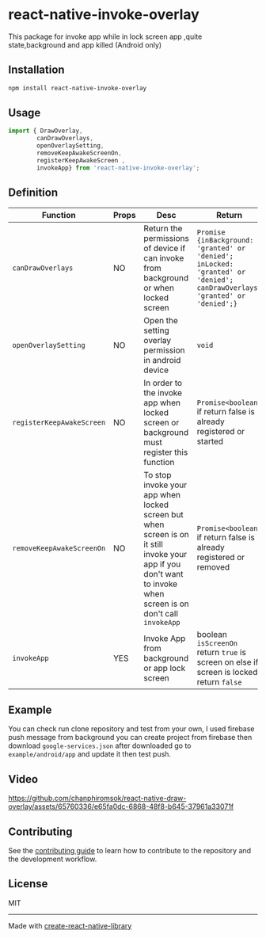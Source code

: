 # react-native-invoke-overlay

This package for invoke app while in lock screen app ,quite state,background and app killed (Android only)

## Installation

```sh
npm install react-native-invoke-overlay
```

## Usage

```js
import { DrawOverlay,
        canDrawOverlays,
        openOverlaySetting,
        removeKeepAwakeScreenOn,
        registerKeepAwakeScreen ,
        invokeApp} from 'react-native-invoke-overlay';
```

## Definition
| Function                              | Props                                 | Desc| Return                             |
| ------------------------------------- | ------------------------------------- | --- | ----------------------------------------------------------------------------------------------------------------- |
| `canDrawOverlays`                     | NO                                    | Return the permissions of device if can invoke from background or when locked screen | `Promise` `{inBackground: 'granted' or 'denied'; inLocked: 'granted' or 'denied'; canDrawOverlays: 'granted' or 'denied';}`    | 
| `openOverlaySetting`                  | NO                                  |  Open the setting overlay permission in android device                            |     `void`                   |
| `registerKeepAwakeScreen`             | NO                                    | In order  to the invoke app when locked screen or background must register this function                            |  `Promise<boolean>` if return false is already registered or started            |
| `removeKeepAwakeScreenOn`             | NO                                    | To stop invoke your app when locked screen but when screen is on it still invoke your app if you don't want to invoke when screen is on don't call `invokeApp`                            |    `Promise<boolean>` if return false is already registered or removed                   | 
| `invokeApp`                           | YES                                   | Invoke App from background or app lock screen             |  boolean `isScreenOn` return `true` is screen on else if screen is locked return `false`             |

## Example

You can check run clone repository and test from your own,
I used firebase push message from background you can create project from firebase then download `google-services.json` after downloaded go to `example/android/app` and update it then test push.

## Video

https://github.com/chanphiromsok/react-native-draw-overlay/assets/65760336/e65fa0dc-6868-48f8-b645-37961a33071f


## Contributing

See the [contributing guide](CONTRIBUTING.md) to learn how to contribute to the repository and the development workflow.

## License

MIT

---

Made with [create-react-native-library](https://github.com/callstack/react-native-builder-bob)
